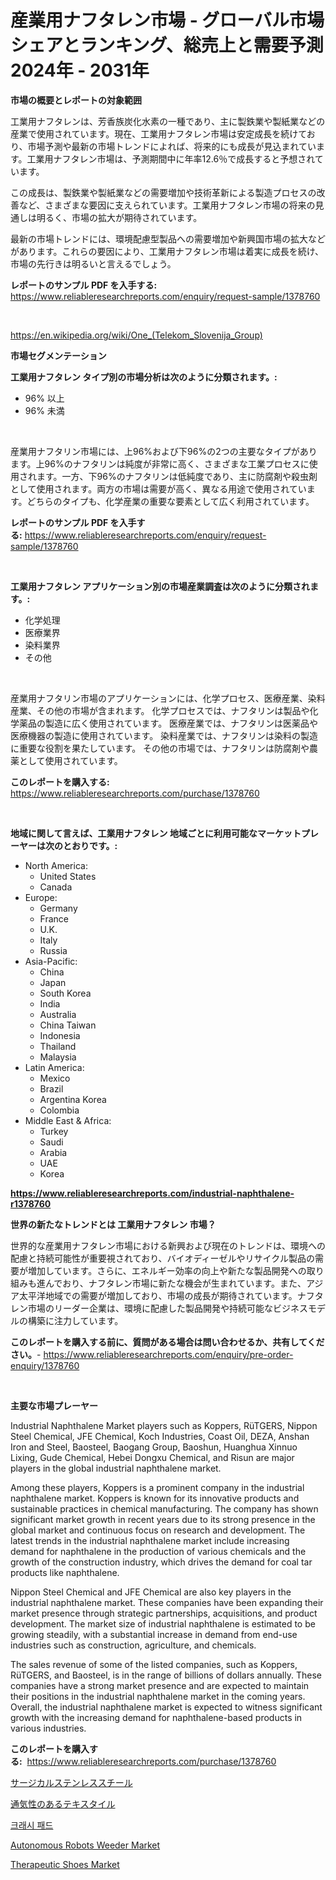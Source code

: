 <p><h1>産業用ナフタレン市場 - グローバル市場シェアとランキング、総売上と需要予測2024年 - 2031年</h1></p><p><strong>市場の概要とレポートの対象範囲</strong></p>
<p><p>工業用ナフタレンは、芳香族炭化水素の一種であり、主に製鉄業や製紙業などの産業で使用されています。現在、工業用ナフタレン市場は安定成長を続けており、市場予測や最新の市場トレンドによれば、将来的にも成長が見込まれています。工業用ナフタレン市場は、予測期間中に年率12.6％で成長すると予想されています。</p><p>この成長は、製鉄業や製紙業などの需要増加や技術革新による製造プロセスの改善など、さまざまな要因に支えられています。工業用ナフタレン市場の将来の見通しは明るく、市場の拡大が期待されています。</p><p>最新の市場トレンドには、環境配慮型製品への需要増加や新興国市場の拡大などがあります。これらの要因により、工業用ナフタレン市場は着実に成長を続け、市場の先行きは明るいと言えるでしょう。</p></p>
<p><strong>レポートのサンプル PDF を入手する:</strong> <a href="https://www.reliableresearchreports.com/enquiry/request-sample/1378760">https://www.reliableresearchreports.com/enquiry/request-sample/1378760</a></p>
<p>&nbsp;</p>
<p><a href="https://en.wikipedia.org/wiki/One_(Telekom_Slovenija_Group)">https://en.wikipedia.org/wiki/One_(Telekom_Slovenija_Group)</a></p>
<p><strong>市場セグメンテーション</strong></p>
<p><strong>工業用ナフタレン タイプ別の市場分析は次のように分類されます。:</strong></p>
<p><ul><li>96% 以上</li><li>96% 未満</li></ul></p>
<p>&nbsp;</p>
<p><p>産業用ナフタリン市場には、上96%および下96%の2つの主要なタイプがあります。上96%のナフタリンは純度が非常に高く、さまざまな工業プロセスに使用されます。一方、下96%のナフタリンは低純度であり、主に防腐剤や殺虫剤として使用されます。両方の市場は需要が高く、異なる用途で使用されています。どちらのタイプも、化学産業の重要な要素として広く利用されています。</p></p>
<p><strong>レポートのサンプル PDF を入手する:</strong>&nbsp;<a href="https://www.reliableresearchreports.com/enquiry/request-sample/1378760">https://www.reliableresearchreports.com/enquiry/request-sample/1378760</a></p>
<p>&nbsp;</p>
<p><strong> 工業用ナフタレン アプリケーション別の市場産業調査は次のように分類されます。:</strong></p>
<p><ul><li>化学処理</li><li>医療業界</li><li>染料業界</li><li>その他</li></ul></p>
<p>&nbsp;</p>
<p><p>産業用ナフタリン市場のアプリケーションには、化学プロセス、医療産業、染料産業、その他の市場が含まれます。 化学プロセスでは、ナフタリンは製品や化学薬品の製造に広く使用されています。 医療産業では、ナフタリンは医薬品や医療機器の製造に使用されています。 染料産業では、ナフタリンは染料の製造に重要な役割を果たしています。 その他の市場では、ナフタリンは防腐剤や農薬として使用されています。</p></p>
<p><strong>このレポートを購入する:</strong>&nbsp; <a href="https://www.reliableresearchreports.com/purchase/1378760">https://www.reliableresearchreports.com/purchase/1378760</a></p>
<p>&nbsp;</p>
<p><strong>地域に関して言えば、工業用ナフタレン 地域ごとに利用可能なマーケットプレーヤーは次のとおりです。:</strong></p>
<p><ul>
    <li>
        North America:
        <ul>
            <li>United States</li>
            <li>Canada</li>
        </ul>
    </li>
    <li>
        Europe:
        <ul>
            <li>Germany</li>
            <li>France</li>
            <li>U.K.</li>
            <li>Italy</li>
            <li>Russia</li>
        </ul>
    </li>
    <li>
        Asia-Pacific:
        <ul>
            <li>China</li>
            <li>Japan</li>
            <li>South Korea</li>
            <li>India</li>
            <li>Australia</li>
            <li>China Taiwan</li>
            <li>Indonesia</li>
            <li>Thailand</li>
            <li>Malaysia</li>
        </ul>
    </li>
    <li>
        Latin America:
        <ul>
            <li>Mexico</li>
            <li>Brazil</li>
            <li>Argentina Korea</li>
            <li>Colombia</li>
        </ul>
    </li>
    <li>
        Middle East & Africa:
        <ul>
            <li>Turkey</li>
            <li>Saudi</li>
            <li>Arabia</li>
            <li>UAE</li>
            <li>Korea</li>
        </ul>
    </li>
    </ul></p>
<p><strong><a href="https://www.reliableresearchreports.com/industrial-naphthalene-r1378760">https://www.reliableresearchreports.com/industrial-naphthalene-r1378760</a></strong>&nbsp;</p>
<p><strong>世界の新たなトレンドとは 工業用ナフタレン 市場？</strong></p>
<p><p>世界的な産業用ナフタレン市場における新興および現在のトレンドは、環境への配慮と持続可能性が重要視されており、バイオディーゼルやリサイクル製品の需要が増加しています。さらに、エネルギー効率の向上や新たな製品開発への取り組みも進んでおり、ナフタレン市場に新たな機会が生まれています。また、アジア太平洋地域での需要が増加しており、市場の成長が期待されています。ナフタレン市場のリーダー企業は、環境に配慮した製品開発や持続可能なビジネスモデルの構築に注力しています。</p></p>
<p><strong>このレポートを購入する前に、質問がある場合は問い合わせるか、共有してください。</strong>- <a href="https://www.reliableresearchreports.com/enquiry/pre-order-enquiry/1378760">https://www.reliableresearchreports.com/enquiry/pre-order-enquiry/1378760</a></p>
<p>&nbsp;</p>
<p><strong>主要な市場プレーヤー</strong></p>
<p><p>Industrial Naphthalene Market players such as Koppers, RüTGERS, Nippon Steel Chemical, JFE Chemical, Koch Industries, Coast Oil, DEZA, Anshan Iron and Steel, Baosteel, Baogang Group, Baoshun, Huanghua Xinnuo Lixing, Gude Chemical, Hebei Dongxu Chemical, and Risun are major players in the global industrial naphthalene market.</p><p>Among these players, Koppers is a prominent company in the industrial naphthalene market. Koppers is known for its innovative products and sustainable practices in chemical manufacturing. The company has shown significant market growth in recent years due to its strong presence in the global market and continuous focus on research and development. The latest trends in the industrial naphthalene market include increasing demand for naphthalene in the production of various chemicals and the growth of the construction industry, which drives the demand for coal tar products like naphthalene.</p><p>Nippon Steel Chemical and JFE Chemical are also key players in the industrial naphthalene market. These companies have been expanding their market presence through strategic partnerships, acquisitions, and product development. The market size of industrial naphthalene is estimated to be growing steadily, with a substantial increase in demand from end-use industries such as construction, agriculture, and chemicals.</p><p>The sales revenue of some of the listed companies, such as Koppers, RüTGERS, and Baosteel, is in the range of billions of dollars annually. These companies have a strong market presence and are expected to maintain their positions in the industrial naphthalene market in the coming years. Overall, the industrial naphthalene market is expected to witness significant growth with the increasing demand for naphthalene-based products in various industries.</p></p>
<p><strong>このレポートを購入する:</strong>&nbsp;&nbsp;<a href="https://www.reliableresearchreports.com/purchase/1378760">https://www.reliableresearchreports.com/purchase/1378760</a></p>
<p><p><a href="https://github.com/DanykaKilback/Market-Research-Report-List-2/blob/main/80591873676.md">サージカルステンレススチール</a></p><p><a href="https://github.com/RandallRunte2023/Market-Research-Report-List-2/blob/main/73440833675.md">通気性のあるテキスタイル</a></p><p><a href="https://github.com/LuckeyCorbin/Market-Research-Report-List-1/blob/main/24943047824.md">크래시 패드</a></p><p><a href="https://github.com/JermaineCrona2023/Market-Research-Report-List-2/blob/main/autonomous-robots-weeder-market.md">Autonomous Robots Weeder Market</a></p><p><a href="https://github.com/ctanaka235/Market-Research-Report-List-1/blob/main/therapeutic-shoes-market.md">Therapeutic Shoes Market</a></p></p>
